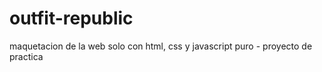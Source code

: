# outfit-republic
maquetacion de la web solo con html, css y javascript puro - proyecto de practica
